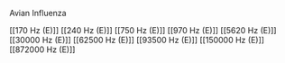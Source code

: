 

Avian Influenza

[[170 Hz (E)]]
[[240 Hz (E)]]
[[750 Hz (E)]]
[[970 Hz (E)]]
[[5620 Hz (E)]]
[[30000 Hz (E)]]
[[62500 Hz (E)]]
[[93500 Hz (E)]]
[[150000 Hz (E)]]
[[872000 Hz (E)]]